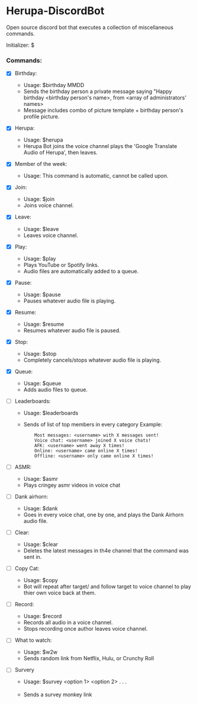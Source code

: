 # Herupa-DiscordBot
Open source discord bot that executes a collection of miscellaneous commands. 

Initializer: $

### Commands:

- [X] Birthday:
  - Usage: $birthday MMDD 
  - Sends the birthday person a private message saying "Happy birthday <birthday person's name>, from <array of administrators' names> 
  - Message includes combo of picture template + birthday person's profile picture. 

- [X] Herupa:
  - Usage: $herupa
  - Herupa Bot joins the voice channel plays the 'Google Translate Audio of Herupa', then leaves.
  
- [x] Member of the week:
  - Usage: This command is automatic, cannot be called upon.
  
- [X] Join:
  - Usage: $join
  - Joins voice channel.
  
- [X] Leave:
  - Usage: $leave
  - Leaves voice channel.
  
- [X] Play:
  - Usage: $play <link>
  - Plays YouTube or Spotify links. 
  - Audio files are automatically added to a queue.
  
- [X] Pause:
  - Usage: $pause
  - Pauses whatever audio file is playing.
  
- [X] Resume:
  - Usage: $resume
  - Resumes whatever audio file is paused.
  
- [X] Stop:
  - Usage: $stop
  - Completely cancels/stops whatever audio file is playing.
  
- [X] Queue:
  - Usage: $queue
  - Adds audio files to queue.
  
- [ ] Leaderboards:
  - Usage: $leaderboards
  - Sends of list of top members in every category
    Example: 
    
            Most messages: <username> with X messages sent!
            Voice chat: <username> joined X voice chats!
            AFK: <username> went away X times!
            Online: <username> came online X times!
            Offline: <username> only came online X times!
  
- [ ] ASMR:
  - Usage: $asmr
  - Plays cringey asmr videos in voice chat
  
- [ ] Dank airhorn:
  - Usage: $dank
  - Goes in every voice chat, one by one, and plays the Dank Airhorn audio file.
  
- [ ] Clear:
  - Usage: $clear <int>
  - Deletes the latest <int> messages in th4e channel that the command was sent in.
  
- [ ] Copy Cat:
  - Usage: $copy <username>
  - Bot will repeat after target/<username> and follow target to voice channel to play thier own voice back at them.
  
- [ ] Record:
  - Usage: $record
  - Records all audio in a voice channel.
  - Stops recording once author leaves voice channel.
  
- [ ] What to watch:
  - Usage: $w2w
  - Sends random link from Netflix, Hulu, or Crunchy Roll
  
- [ ] Survery
  - Usage: $survey <prompt> <option 1> <option 2> . . . <option n>
  - Sends a survey monkey link
